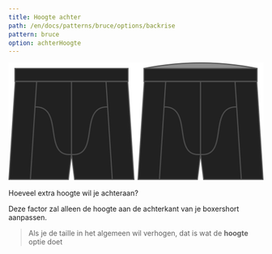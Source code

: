```yaml
---
title: Hoogte achter
path: /en/docs/patterns/bruce/options/backrise
pattern: bruce
option: achterHoogte
---
```


![De optie voor hoogte achter bij Bruce](./backrise.svg)

Hoeveel extra hoogte wil je achteraan?

Deze factor zal alleen de hoogte aan de achterkant van je boxershort aanpassen.

> Als je de taille in het algemeen wil verhogen, dat is wat de **hoogte** optie doet
